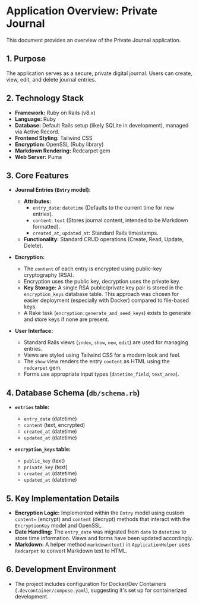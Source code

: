 # Application Overview: Private Journal

This document provides an overview of the Private Journal application.

## 1. Purpose

The application serves as a secure, private digital journal. Users can create, view, edit, and delete journal entries.

## 2. Technology Stack

- **Framework:** Ruby on Rails (v8.x)
- **Language:** Ruby
- **Database:** Default Rails setup (likely SQLite in development), managed via Active Record.
- **Frontend Styling:** Tailwind CSS
- **Encryption:** OpenSSL (Ruby library)
- **Markdown Rendering:** Redcarpet gem
- **Web Server:** Puma

## 3. Core Features

- **Journal Entries (`Entry` model):**
  - **Attributes:**
    - `entry_date`: `datetime` (Defaults to the current time for new entries).
    - `content`: `text` (Stores journal content, intended to be Markdown formatted).
    - `created_at`, `updated_at`: Standard Rails timestamps.
  - **Functionality:** Standard CRUD operations (Create, Read, Update, Delete).

- **Encryption:**
  - The `content` of each entry is encrypted using public-key cryptography (RSA).
  - Encryption uses the public key, decryption uses the private key.
  - **Key Storage:** A single RSA public/private key pair is stored in the `encryption_keys` database table. This approach was chosen for easier deployment (especially with Docker) compared to file-based keys.
  - A Rake task (`encryption:generate_and_seed_keys`) exists to generate and store keys if none are present.

- **User Interface:**
  - Standard Rails views (`index`, `show`, `new`, `edit`) are used for managing entries.
  - Views are styled using Tailwind CSS for a modern look and feel.
  - The `show` view renders the entry `content` as HTML using the `redcarpet` gem.
  - Forms use appropriate input types (`datetime_field`, `text_area`).

## 4. Database Schema (`db/schema.rb`)

- **`entries` table:**
  - `entry_date` (datetime)
  - `content` (text, encrypted)
  - `created_at` (datetime)
  - `updated_at` (datetime)

- **`encryption_keys` table:**
  - `public_key` (text)
  - `private_key` (text)
  - `created_at` (datetime)
  - `updated_at` (datetime)

## 5. Key Implementation Details

- **Encryption Logic:** Implemented within the `Entry` model using custom `content=` (encrypt) and `content` (decrypt) methods that interact with the `EncryptionKey` model and OpenSSL.
- **Date Handling:** The `entry_date` was migrated from `date` to `datetime` to store time information. Views and forms have been updated accordingly.
- **Markdown:** A helper method `markdown(text)` in `ApplicationHelper` uses `Redcarpet` to convert Markdown text to HTML.

## 6. Development Environment

- The project includes configuration for Docker/Dev Containers (`.devcontainer/compose.yaml`), suggesting it's set up for containerized development.
